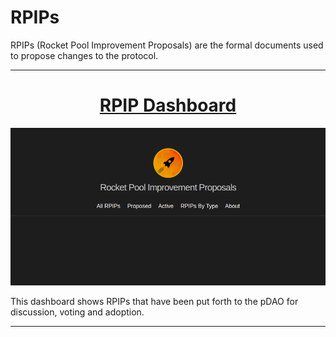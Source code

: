 # RPIPs

RPIPs (Rocket Pool Improvement Proposals) are the formal documents used to propose changes to the protocol.

---

<center>

# [RPIP Dashboard](https://rpips.rocketpool.net/)

![](../assets/rpips-rocketpool-net.png)

</center>

This dashboard shows RPIPs that have been put forth to the pDAO for discussion, voting and adoption.

---
